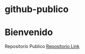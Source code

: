 # github-publico
# Bienvenido
Repositorio Publico
[Repositorio Link](https://github.com/antoniobago/github-inicial.git)
